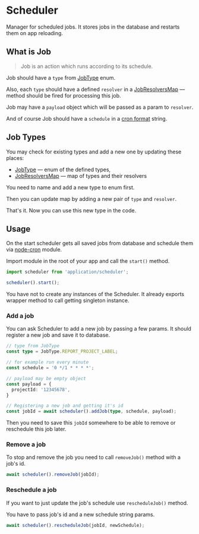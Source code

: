 # Scheduler

Manager for scheduled jobs. It stores jobs in the database
and restarts them on app reloading.

## What is Job

> Job is an action which runs according to its schedule.

Job should have a `type` from [JobType](/app/types/entities/job.ts) enum.

Also, each `type` should have a defined `resolver` in a [JobResolversMap](/app/backend/src/application/scheduler/resolvers.ts) — method
should be fired for processing this job.

Job may have a `payload` object which will be passed as a param to `resolver`.

And of course Job should have a `schedule` in a [cron format](https://github.com/node-cron/node-cron#cron-syntax) string.

## Job Types

You may check for existing types and add a new one by updating these places:

- [JobType](/app/types/entities/job.ts) — enum of the defined types,
- [JobResolversMap](/app/backend/src/application/scheduler/resolvers.ts) — map of types and their resolvers

You need to name and add a new type to enum first.

Then you can update map by adding a new pair of `type` and `resolver`.

That's it. Now you can use this new type in the code.

## Usage

On the start scheduler gets all saved jobs from database and schedule them via [node-cron](https://github.com/node-cron/node-cron#cron-syntax) module.

Import module in the root of your app and call the `start()` method.

```typescript
import scheduler from 'application/scheduler';

scheduler().start();
```

You have not to create any instances of the Scheduler.
It already exports wrapper method to call getting singleton instance.

### Add a job

You can ask Scheduler to add a new job by passing a few params.
It should register a new job and save it to database.

```typescript
// type from JobType
const type = JobType.REPORT_PROJECT_LABEL;

// for example run every minute
const schedule = '0 */1 * * * *';

// payload may be empty object
const payload = {
  projectId: '12345678',
}

// Registering a new job and getting it's id
const jobId = await scheduler().addJob(type, schedule, payload);
```

Then you need to save this `jobId` somewhere to be able to remove or reschedule this job later.

### Remove a job

To stop and remove the job you need to call `removeJob()` method with a job's id.

```typescript
await scheduler().removeJob(jobId);
```

### Reschedule a job

If you want to just update the job's schedule use `rescheduleJob()` method.

You have to pass job's id and a new schedule string params.

```typescript
await scheduler().rescheduleJob(jobId, newSchedule);
```
